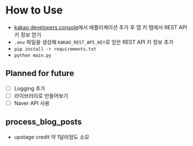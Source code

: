 # How to Use

- [kakao developers console](https://developers.kakao.com/console/app)에서 애플리케이션 추가 후 앱 키 탭에서 REST API 키 정보 얻기
- `.env` 파일을 생성해 `KAKAO_REST_API_KEY`로 얻은 REST API 키 정보 추가
- `pip install -r requirements.txt`
- `python main.py`

## Planned for future

- [ ] Logging 추가
- [ ] 라이브러리로 만들어보기
- [ ] Naver API 사용

## process_blog_posts

- upstage credit 약 1달러정도 소모